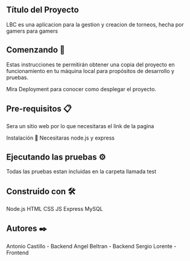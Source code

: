 ## Título del Proyecto
LBC es una aplicacion para la gestion y creacion de torneos, hecha por gamers para gamers

## Comenzando 🚀
Estas instrucciones te permitirán obtener una copia del proyecto en funcionamiento en tu máquina local para propósitos de desarrollo y pruebas.

Mira Deployment para conocer como desplegar el proyecto.

## Pre-requisitos 📋
Sera un sitio web por lo que necesitaras el link de la pagina

Instalación 🔧
Necesitaras node.js y express

## Ejecutando las pruebas ⚙️
Todas las pruebas estan incluidas en la carpeta llamada test


## Construido con 🛠️

Node.js
HTML
CSS
JS
Express
MySQL

## Autores ✒️

Antonio Castillo - Backend
Angel Beltran - Backend
Sergio Lorente - Frontend
